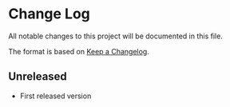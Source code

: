 # Change Log
All notable changes to this project will be documented in this file.

The format is based on [Keep a Changelog](http://keepachangelog.com/).

## Unreleased

- First released version
